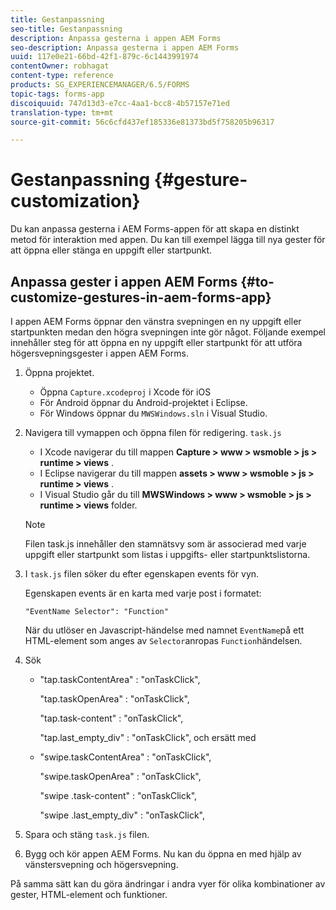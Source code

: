 ```yaml
---
title: Gestanpassning
seo-title: Gestanpassning
description: Anpassa gesterna i appen AEM Forms
seo-description: Anpassa gesterna i appen AEM Forms
uuid: 117e0e21-66bd-42f1-879c-6c1443991974
contentOwner: robhagat
content-type: reference
products: SG_EXPERIENCEMANAGER/6.5/FORMS
topic-tags: forms-app
discoiquuid: 747d13d3-e7cc-4aa1-bcc8-4b57157e71ed
translation-type: tm+mt
source-git-commit: 56c6cfd437ef185336e81373bd5f758205b96317

---
```



# Gestanpassning {#gesture-customization}

Du kan anpassa gesterna i AEM Forms-appen för att skapa en distinkt metod för interaktion med appen. Du kan till exempel lägga till nya gester för att öppna eller stänga en uppgift eller startpunkt.

## Anpassa gester i appen AEM Forms {#to-customize-gestures-in-aem-forms-app}

I appen AEM Forms öppnar den vänstra svepningen en ny uppgift eller startpunkten medan den högra svepningen inte gör något. Följande exempel innehåller steg för att öppna en ny uppgift eller startpunkt för att utföra högersvepningsgester i appen AEM Forms.

1. Öppna projektet.

   * Öppna `Capture.xcodeproj` i Xcode för iOS
   * För Android öppnar du Android-projektet i Eclipse.
   * För Windows öppnar du `MWSWindows.sln` i Visual Studio.

1. Navigera till vymappen och öppna filen för redigering. `task.js`

   * I Xcode navigerar du till mappen **Capture > www > wsmoble > js > runtime > views** .
   * I Eclipse navigerar du till mappen **assets > www > wsmoble > js > runtime > views** .
   * I Visual Studio går du till **MWSWindows > www > wsmoble > js > runtime > views** folder.
   >[!NOTE]
   >
   >Filen task.js innehåller den stamnätsvy som är associerad med varje uppgift eller startpunkt som listas i uppgifts- eller startpunktslistorna.

1. I `task.js` filen söker du efter egenskapen events för vyn.

   Egenskapen events är en karta med varje post i formatet:

   `"EventName Selector": "Function"`

   När du utlöser en Javascript-händelse med namnet `EventName`på ett HTML-element som anges av `Selector`anropas `Function`händelsen.

1. Sök

   * &quot;tap.taskContentArea&quot; : &quot;onTaskClick&quot;,

      &quot;tap.taskOpenArea&quot; : &quot;onTaskClick&quot;,

      &quot;tap.task-content&quot; : &quot;onTaskClick&quot;,

      &quot;tap.last_empty_div&quot; : &quot;onTaskClick&quot;,
   och ersätt med

   * &quot;swipe.taskContentArea&quot; : &quot;onTaskClick&quot;,

      &quot;swipe.taskOpenArea&quot; : &quot;onTaskClick&quot;,

      &quot;swipe .task-content&quot; : &quot;onTaskClick&quot;,

      &quot;swipe .last_empty_div&quot; : &quot;onTaskClick&quot;,


1. Spara och stäng `task.js` filen.
1. Bygg och kör appen AEM Forms. Nu kan du öppna en med hjälp av vänstersvepning och högersvepning.

På samma sätt kan du göra ändringar i andra vyer för olika kombinationer av gester, HTML-element och funktioner.
